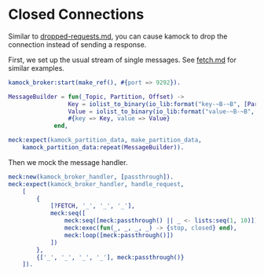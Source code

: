 # Closed Connections

Similar to [dropped-requests.md](dropped-requests.md), you can cause kamock to drop the connection instead of sending a response.

First, we set up the usual stream of single messages. See [fetch.md](fetch.md) for similar examples.

```erlang
kamock_broker:start(make_ref(), #{port => 9292}).

MessageBuilder = fun(_Topic, Partition, Offset) ->
                 Key = iolist_to_binary(io_lib:format("key-~B-~B", [Partition, Offset])),
                 Value = iolist_to_binary(io_lib:format("value-~B-~B", [Partition, Offset])),
                 #{key => Key, value => Value}
             end,

meck:expect(kamock_partition_data, make_partition_data,
    kamock_partition_data:repeat(MessageBuilder)).
```

Then we mock the message handler.

```erlang
meck:new(kamock_broker_handler, [passthrough]).
meck:expect(kamock_broker_handler, handle_request,
    [
        {
            [?FETCH, '_', '_', '_'],
            meck:seq([
                meck:seq([meck:passthrough() || _ <- lists:seq(1, 10)]),
                meck:exec(fun(_, _, _, _) -> {stop, closed} end),
                meck:loop([meck:passthrough()])
            ])
        },
        {['_', '_', '_', '_'], meck:passthrough()}
    ]).
```
